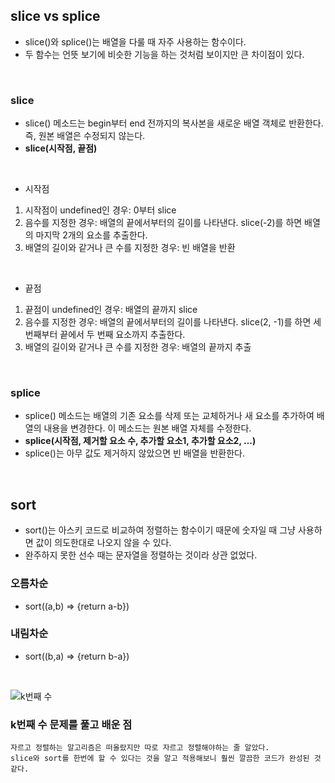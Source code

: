 ## slice vs splice
- slice()와 splice()는 배열을 다룰 때 자주 사용하는 함수이다.
- 두 함수는 언뜻 보기에 비슷한 기능을 하는 것처럼 보이지만 큰 차이점이 있다.
<br>

### slice
- slice() 메소드는 begin부터 end 전까지의 복사본을 새로운 배열 객체로 반환한다. 즉, 원본 배열은 수정되지 않는다.
- **slice(시작점, 끝점)**
<br>

- 시작점
1. 시작점이 undefined인 경우: 0부터 slice
2. 음수를 지정한 경우: 배열의 끝에서부터의 길이를 나타낸다. slice(-2)를 하면 배열의 마지막 2개의 요소를 추출한다.
3. 배열의 길이와 같거나 큰 수를 지정한 경우: 빈 배열을 반환
<br>

- 끝점
1. 끝점이 undefined인 경우: 배열의 끝까지 slice
2. 음수를 지정한 경우: 배열의 끝에서부터의 길이를 나타낸다. slice(2, -1)를 하면 세 번째부터 끝에서 두 번째 요소까지 추출한다.
3. 배열의 길이와 같거나 큰 수를 지정한 경우: 배열의 끝까지 추출
<br>

### splice
- splice() 메소드는 배열의 기존 요소를 삭제 또는 교체하거나 새 요소를 추가하여 배열의 내용을 변경한다. 이 메소드는 원본 배열 자체를 수정한다.
- **splice(시작점, 제거할 요소 수, 추가할 요소1, 추가할 요소2, ...)**
- splice()는 아무 값도 제거하지 않았으면 빈 배열을 반환한다.
<br>

## sort
- sort()는 아스키 코드로 비교하여 정렬하는 함수이기 때문에 숫자일 때 그냥 사용하면 값이 의도한대로 나오지 않을 수 있다.
- 완주하지 못한 선수 때는 문자열을 정렬하는 것이라 상관 없었다.
### 오름차순
- sort((a,b) => {return a-b})

### 내림차순
- sort((b,a) => {return b-a})
<br>

![k번째 수](https://user-images.githubusercontent.com/68318945/105835600-59111600-600f-11eb-8e13-3d1b2d98f092.png)
<br>

### k번째 수 문제를 풀고 배운 점
```
자르고 정렬하는 알고리즘은 떠올랐지만 따로 자르고 정렬해야하는 줄 알았다.
slice와 sort를 한번에 할 수 있다는 것을 알고 적용해보니 훨씬 깔끔한 코드가 완성된 것 같다. 
```
